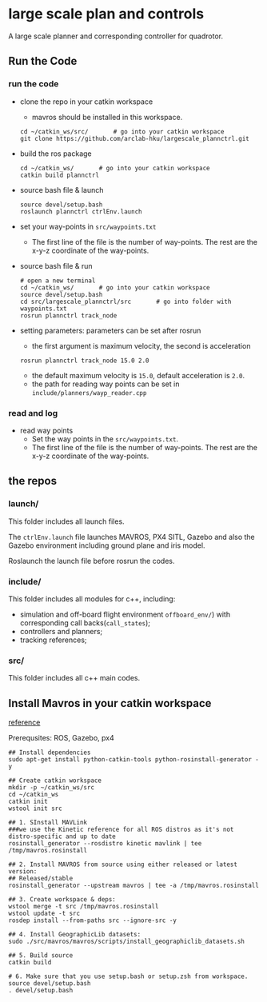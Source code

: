 # large scale plan and controls

A large scale planner and corresponding controller for quadrotor.



## Run the Code

### run the code

* clone the repo in your catkin workspace

  * mavros should be installed in this workspace.

  ```
  cd ~/catkin_ws/src/		# go into your catkin workspace
  git clone https://github.com/arclab-hku/largescale_plannctrl.git
  ```

* build the ros package

  ```
  cd ~/catkin_ws/		# go into your catkin workspace
  catkin build plannctrl
  ```

* source bash file & launch

  ```
  source devel/setup.bash
  roslaunch plannctrl ctrlEnv.launch
  ```

* set your way-points in `src/waypoints.txt`

  * The first line of the file is the number of way-points. The rest are the x-y-z coordinate of the way-points.
  
* source bash file & run

  ```
  # open a new terminal
  cd ~/catkin_ws/		# go into your catkin workspace
  source devel/setup.bash
  cd src/largescale_plannctrl/src		# go into folder with waypoints.txt
  rosrun plannctrl track_node
  ```
  
* setting parameters: parameters can be set after rosrun

  * the first argument is maximum velocity, the second is acceleration

  ```
  rosrun plannctrl track_node 15.0 2.0
  ```

  * the default maximum velocity is `15.0`, default acceleration is `2.0`.
  * the path for reading way points can be set in `include/planners/wayp_reader.cpp`



### read and log

* read way points
  * Set the way points in the `src/waypoints.txt`. 
  * The first line of the file is the number of way-points. The rest are the x-y-z coordinate of the way-points.



## the repos

### launch/

This folder includes all launch files.

The `ctrlEnv.launch` file launches MAVROS, PX4 SITL, Gazebo and also the Gazebo environment including ground plane and iris model.

Roslaunch the launch file before rosrun the codes.

### include/

This folder includes all modules for c++, including:

* simulation and off-board flight environment `offboard_env/`) with corresponding call backs(`call_states`);
* controllers and planners;
* tracking references;

### src/

This folder includes all c++ main codes.



## Install Mavros in your catkin workspace

[reference](https://dev.px4.io/v1.9.0/en/ros/mavros_installation.html)

Prerequsites: ROS, Gazebo, px4

```shell
## Install dependencies
sudo apt-get install python-catkin-tools python-rosinstall-generator -y

## Create catkin workspace
mkdir -p ~/catkin_ws/src
cd ~/catkin_ws
catkin init
wstool init src

## 1. SInstall MAVLink
###we use the Kinetic reference for all ROS distros as it's not distro-specific and up to date
rosinstall_generator --rosdistro kinetic mavlink | tee /tmp/mavros.rosinstall

## 2. Install MAVROS from source using either released or latest version:
## Released/stable
rosinstall_generator --upstream mavros | tee -a /tmp/mavros.rosinstall

## 3. Create workspace & deps:
wstool merge -t src /tmp/mavros.rosinstall
wstool update -t src
rosdep install --from-paths src --ignore-src -y

## 4. Install GeographicLib datasets:
sudo ./src/mavros/mavros/scripts/install_geographiclib_datasets.sh

## 5. Build source
catkin build

# 6. Make sure that you use setup.bash or setup.zsh from workspace.
source devel/setup.bash
. devel/setup.bash
```

